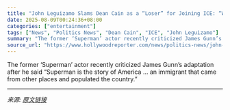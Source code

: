 ```yaml
---
title: "John Leguizamo Slams Dean Cain as a “Loser” for Joining ICE: “What a Moron”"
date: 2025-08-09T00:24:36+08:00
categories: ["entertainment"]
tags: ["News", "Politics News", "Dean Cain", "ICE", "John Leguizamo"]
summary: "The former ‘Superman’ actor recently criticized James Gunn’s adaptation after he said “Superman is the story of America … an immigrant that came from other places and populated the country.”"
source_url: "https://www.hollywoodreporter.com/news/politics-news/john-leguizamo-slams-dean-cain-ice-agent-loser-1236340788/"
---
```


The former ‘Superman’ actor recently criticized James Gunn’s adaptation after he said “Superman is the story of America … an immigrant that came from other places and populated the country.”

---

*来源: [原文链接](https://www.hollywoodreporter.com/news/politics-news/john-leguizamo-slams-dean-cain-ice-agent-loser-1236340788/)*
